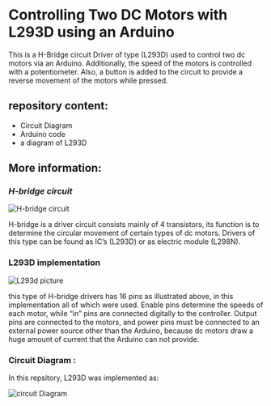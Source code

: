 # Controlling Two DC Motors with L293D using an Arduino


This is a H-Bridge circuit Driver of type (L293D) used to control two dc motors via an Arduino. Additionally, the speed of the motors is controlled with a potentiometer. Also, a button is added to the circuit to provide a reverse movement of the motors while pressed.

## repository content:
* Circuit Diagram 
* Arduino code
* a diagram of L293D

## More information:

### *H-bridge circuit*
![H-bridge circuit](https://www.circuitstoday.com/wp-content/uploads/2011/01/h-bridge-motor-driver.png)

H-bridge is a driver circuit consists mainly of 4 transistors, its function is to determine the circular movement of certain types of dc motors. Drivers of this type can be found as IC’s (L293D) or as electric module (L298N).

### L293D implementation 

![L293d picture](https://github.com/AbdullahAlshambri/H-Bridge-Circuit/blob/main/Circuit%20Diagram/L293D.jpg?raw=true)


this type of H-bridge drivers has 16 pins as illustrated above, in this implementation all of which were used. Enable pins determine the speeds of each motor, while “in” pins are connected digitally to the controller. Output pins are connected to the motors, and power pins must be connected to an external power source other than the Arduino, because dc motors draw a huge amount of current that the Arduino can not provide. 

### Circuit Diagram :

In this repsitory, L293D was implemented as:

![circuit Diagram](https://github.com/AbdullahAlshambri/H-Bridge-Circuit/blob/main/Circuit%20Diagram/Circuit%20Diagram.png?raw=true)
